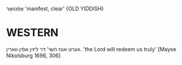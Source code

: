 אָפֿנוואָר
'manifest, clear'
{OLD YIDDISH}

WESTERN
========

ווערט אונז השי' דר ליזין אפֿין ווארין.
'the Lord will redeem us truly'
[Mayse Nikolsburg 1696, 306]